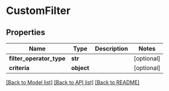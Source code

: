 # CustomFilter

## Properties
Name | Type | Description | Notes
------------ | ------------- | ------------- | -------------
**filter_operator_type** | **str** |  | [optional] 
**criteria** | **object** |  | [optional] 

[[Back to Model list]](../README.md#documentation-for-models) [[Back to API list]](../README.md#documentation-for-api-endpoints) [[Back to README]](../README.md)


